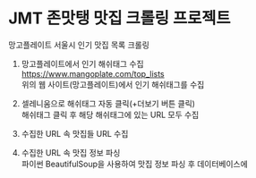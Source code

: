 # JMT 존맛탱 맛집 크롤링 프로젝트
망고플레이트 서울시 인기 맛집 목록 크롤링 <br>

1. 망고플레이트에서 인기 해쉬태그 수집<br>
https://www.mangoplate.com/top_lists <br>
위의 웹 사이트(망고플레이트)에서 인기 해쉬태그를 수집<br>

2. 셀레니움으로 해쉬태그 자동 클릭(+더보기 버튼 클릭) <br>
해쉬태그 클릭 후 해당 해쉬태그에 있는 URL 모두 수집 <br>

3. 수집한 URL 속 맛집들 URL 수집<br>

4. 수집한 URL 속 맛집 정보 파싱<br>
파이썬 BeautifulSoup을 사용하여 맛집 정보 파싱 후 데이터베이스에 
